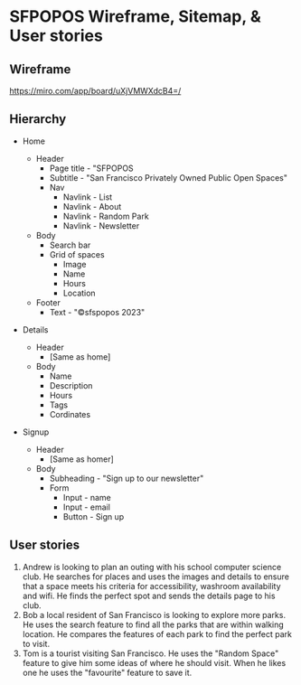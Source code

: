 # SFPOPOS Wireframe, Sitemap, & User stories

## Wireframe

https://miro.com/app/board/uXjVMWXdcB4=/

## Hierarchy

- Home

  - Header
    - Page title - "SFPOPOS
    - Subtitle - "San Francisco Privately Owned Public Open Spaces"
    - Nav
      - Navlink - List
      - Navlink - About
      - Navlink - Random Park
      - Navlink - Newsletter
  - Body
    - Search bar
    - Grid of spaces
      - Image
      - Name
      - Hours
      - Location
  - Footer
    - Text - "&copy;sfspopos 2023"

- Details

  - Header
    - [Same as home]
  - Body
    - Name
    - Description
    - Hours
    - Tags
    - Cordinates

- Signup
  - Header
    - [Same as homer]
  - Body
    - Subheading - "Sign up to our newsletter"
    - Form
      - Input - name
      - Input - email
      - Button - Sign up

## User stories

1. Andrew is looking to plan an outing with his school computer science club. He searches for places and uses the images and details to ensure that a space meets his criteria for accessibility, washroom availability and wifi. He finds the perfect spot and sends the details page to his club.
2. Bob a local resident of San Francisco is looking to explore more parks. He uses the search feature to find all the parks that are within walking location. He compares the features of each park to find the perfect park to visit.
3. Tom is a tourist visiting San Francisco. He uses the "Random Space" feature to give him some ideas of where he should visit. When he likes one he uses the "favourite" feature to save it.
